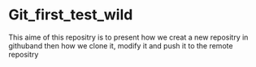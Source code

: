 # Git_first_test_wild
This aime of this repositry is to present how we creat a new repositry in githuband then how we clone it, modify it and push it to the remote repositry
